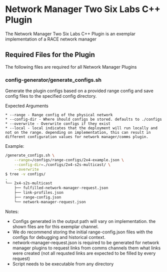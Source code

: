 # Network Manager Two Six Labs C++ Plugin

The Network Manager Two Six Labs C++ Plugin is an exemplar implementation of a RACE network manager

## Required Files for the Plugin

The following files are required for all Network Manager Plugins

### config-generator/generate_configs.sh

Generate the plugin configs based on a provided range config and save config files to the specified config directory.

Expected Arguments

    * --range - Range config of the physical network
    * --config-dir - Where should configs be stored. defaults to ./configs
    * --overwrite - Overwrite configs if they exist
    * --local - local indicates that the deployment will run locally and not on the range. depending on implementation, this can result in different configuration values for network manager/comms plugin.

Example:
```bash
/generate_configs.sh \
	--range=/configs/range-configs/2x4-example.json \
	--config-dir=./configs/2x4-s2s-multicast/ \
	--overwrite 
$ tree -v configs/
.
└── 2x4-s2s-multicast
    ├── fulfilled-network-manager-request.json
    ├── link-profiles.json
    ├── range-config.json
    └── network-manager-request.json
```

Notes: 

* Configs generated in the output path will vary on implementation. the shown files are for this exemplar channel. 
* We do recommend storing the initial range-config.json files with the configs for debugging and historical context. 
* network-manager-request.json is required to be generated for network manager plugins to request links from comms channels them what links were created (not all requsted links are expected to be filled by every request)
* Script needs to be executable from any directory
